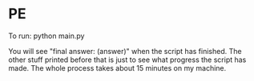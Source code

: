 # PE
To run:
python main.py

You will see "final answer: (answer)" when the script has finished. The other stuff printed before that is just to see what progress the script has made. The whole process takes about 15 minutes on my machine.

